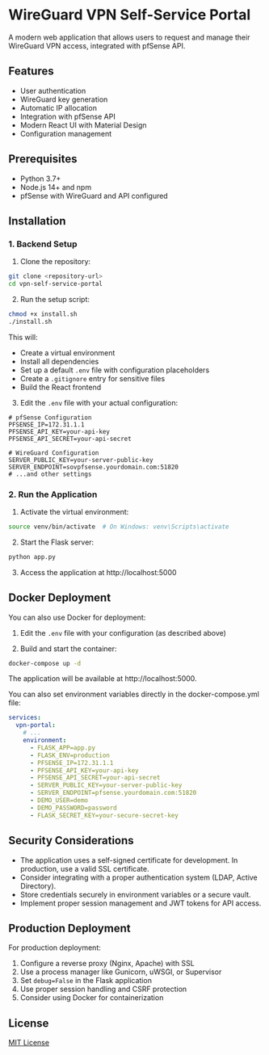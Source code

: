 # WireGuard VPN Self-Service Portal

A modern web application that allows users to request and manage their WireGuard VPN access, integrated with pfSense API.

## Features

- User authentication
- WireGuard key generation
- Automatic IP allocation
- Integration with pfSense API
- Modern React UI with Material Design
- Configuration management

## Prerequisites

- Python 3.7+
- Node.js 14+ and npm
- pfSense with WireGuard and API configured

## Installation

### 1. Backend Setup

1. Clone the repository:
```bash
git clone <repository-url>
cd vpn-self-service-portal
```

2. Run the setup script:
```bash
chmod +x install.sh
./install.sh
```

This will:
- Create a virtual environment
- Install all dependencies
- Set up a default `.env` file with configuration placeholders
- Create a `.gitignore` entry for sensitive files
- Build the React frontend

3. Edit the `.env` file with your actual configuration:
```
# pfSense Configuration
PFSENSE_IP=172.31.1.1
PFSENSE_API_KEY=your-api-key
PFSENSE_API_SECRET=your-api-secret

# WireGuard Configuration
SERVER_PUBLIC_KEY=your-server-public-key
SERVER_ENDPOINT=sovpfsense.yourdomain.com:51820
# ...and other settings
```

### 2. Run the Application

1. Activate the virtual environment:
```bash
source venv/bin/activate  # On Windows: venv\Scripts\activate
```

2. Start the Flask server:
```bash
python app.py
```

3. Access the application at http://localhost:5000

## Docker Deployment

You can also use Docker for deployment:

1. Edit the `.env` file with your configuration (as described above)

2. Build and start the container:
```bash
docker-compose up -d
```

The application will be available at http://localhost:5000.

You can also set environment variables directly in the docker-compose.yml file:
```yaml
services:
  vpn-portal:
    # ...
    environment:
      - FLASK_APP=app.py
      - FLASK_ENV=production
      - PFSENSE_IP=172.31.1.1
      - PFSENSE_API_KEY=your-api-key
      - PFSENSE_API_SECRET=your-api-secret
      - SERVER_PUBLIC_KEY=your-server-public-key
      - SERVER_ENDPOINT=pfsense.yourdomain.com:51820
      - DEMO_USER=demo
      - DEMO_PASSWORD=password
      - FLASK_SECRET_KEY=your-secure-secret-key
```

## Security Considerations

- The application uses a self-signed certificate for development. In production, use a valid SSL certificate.
- Consider integrating with a proper authentication system (LDAP, Active Directory).
- Store credentials securely in environment variables or a secure vault.
- Implement proper session management and JWT tokens for API access.

## Production Deployment

For production deployment:

1. Configure a reverse proxy (Nginx, Apache) with SSL
2. Use a process manager like Gunicorn, uWSGI, or Supervisor
3. Set `debug=False` in the Flask application
4. Use proper session handling and CSRF protection
5. Consider using Docker for containerization

## License

[MIT License](LICENSE)
